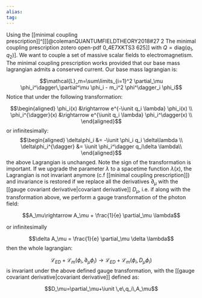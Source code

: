 ```yaml
---
alias:
tag:
---
```


Using the [[minimal coupling prescription]]^[[[@colemanQUANTUMFIELDTHEORY2018#27 2 The minimal coupling prescription zotero open-pdf 0_4E7XKTS3 625]] with $Q=\text{diag}(q_1,q_2)$]. We want to couple a set of massive scalar fields to electromagnetism. The minimal coupling prescription works provided that our base mass lagrangian admits a conserved current.
Our base mass lagrangian is: 

$$\mathcal{L}_m=\sum\limits_{i=1}^2 \partial_\mu \phi_i^\dagger\,\partial^\mu \phi_i - m_i^2 \phi^\dagger_i \phi_i$$
Notice that under the following transformation:

$$\begin{aligned}
\phi_i(x) &\rightarrow e^{-\iunit q_i \lambda} \phi_i(x) \\
\phi_i^{\dagger}(x) &\rightarrow e^{\iunit q_i \lambda} \phi_i^\dagger(x) \\
\end{aligned}$$
or infinitesimally:
$$\begin{aligned}
\delta\phi_i &= -\iunit  \phi_i q_i \delta\lambda \\
\delta\phi_i^{\dagger} &= \iunit  \phi_i^\dagger q_i\delta \lambda\\
\end{aligned}$$
the above Lagrangian is unchanged. Note the sign of the transformation is important. If we upgrade the parameter $\lambda$ to a spacetime function $\lambda(x)$, the Lagrangian is not invariant anymore (c.f [[minimal coupling prescription]]) and invariance is restored if we replace all the derivatives $\partial_\mu$ with the [[gauge covariant derivative|covariant derivative]] $D_\mu$, i.e. if along with the transformation above, we perform a gauge transformation of the photon field:

$$A_\mu\rightarrow A_\mu + \frac{1}{e} \partial_\mu \lambda$$

or infinitesimally

$$\delta A_\mu = \frac{1}{e} \partial_\mu \delta \lambda$$
then the whole lagrangian: 

$$\mathcal{L}_{ED}+\mathcal{L}_{m}(\phi_i,\partial_\mu \phi_i)\rightarrow \mathcal{L}_{ED}+\mathcal{L}_{m}(\phi_i,D_\mu \phi_i)$$
is invariant under the above defined gauge transformation, with the [[gauge covariant derivative|covariant derivative]] defined as:

$$D_\mu=\partial_\mu+\iunit \,e\,q_i\,A_\mu$$




